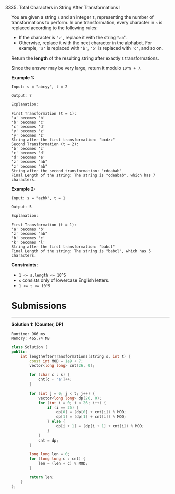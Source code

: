 3335. Total Characters in String After Transformations I

You are given a string `s` and an integer `t`, representing the number of transformations to perform. In one transformation, every character in `s` is replaced according to the following rules:

* If the character is `'z'`, replace it with the string `"ab`".
* Otherwise, replace it with the next character in the alphabet. For example, `'a'` is replaced with `'b'`, `'b'` is replaced with `'c'`, and so on.

Return the **length** of the resulting string after exactly `t` transformations.

Since the answer may be very large, return it modulo `10^9 + 7`.

 

**Example 1:**
```
Input: s = "abcyy", t = 2

Output: 7

Explanation:

First Transformation (t = 1):
'a' becomes 'b'
'b' becomes 'c'
'c' becomes 'd'
'y' becomes 'z'
'y' becomes 'z'
String after the first transformation: "bcdzz"
Second Transformation (t = 2):
'b' becomes 'c'
'c' becomes 'd'
'd' becomes 'e'
'z' becomes "ab"
'z' becomes "ab"
String after the second transformation: "cdeabab"
Final Length of the string: The string is "cdeabab", which has 7 characters.
```

**Example 2:**
```
Input: s = "azbk", t = 1

Output: 5

Explanation:

First Transformation (t = 1):
'a' becomes 'b'
'z' becomes "ab"
'b' becomes 'c'
'k' becomes 'l'
String after the first transformation: "babcl"
Final Length of the string: The string is "babcl", which has 5 characters.
```

**Constraints:**

* `1 <= s.length <= 10^5`
* `s` consists only of lowercase English letters.
* `1 <= t <= 10^5`

# Submissions
---
**Solution 1: (Counter, DP)**
```
Runtime: 966 ms
Memory: 465.74 MB
```
```c++
class Solution {
public:
    int lengthAfterTransformations(string s, int t) {
        const int MOD = 1e9 + 7;
        vector<long long> cnt(26, 0);

        for (char c : s) {
            cnt[c - 'a']++;
        }

        for (int j = 0; j < t; j++) {
            vector<long long> dp(26, 0);
            for (int i = 0; i < 26; i++) {
                if (i == 25) {
                    dp[0] = (dp[0] + cnt[i]) % MOD;
                    dp[1] = (dp[1] + cnt[i]) % MOD;
                } else {
                    dp[i + 1] = (dp[i + 1] + cnt[i]) % MOD;
                }
            }
            cnt = dp;
        }

        long long len = 0;
        for (long long c : cnt) {
            len = (len + c) % MOD;
        }

        return len;
    }
};
```
